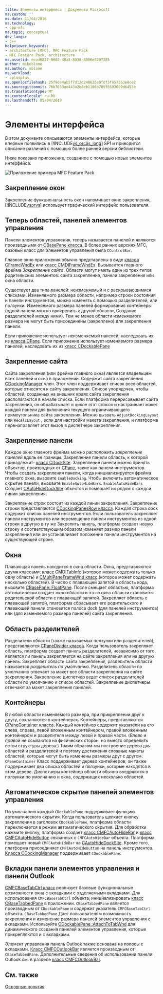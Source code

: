 ```yaml
---
title: Элементы интерфейса | Документы Microsoft
ms.custom: ''
ms.date: 11/04/2016
ms.technology:
- cpp-mfc
ms.topic: conceptual
dev_langs:
- C++
helpviewer_keywords:
- architecture [MFC], MFC Feature Pack
- MFC Feature Pack, architecture
ms.assetid: eead6827-9602-40a3-8038-8986e8207385
author: mikeblome
ms.author: mblome
ms.workload:
- cplusplus
ms.openlocfilehash: 25f9de4ab5f7d12d240625e0fdf5f857563e8ce2
ms.sourcegitcommit: 76b7653ae443a2b8eb1186b789f8503609d6453e
ms.translationtype: MT
ms.contentlocale: ru-RU
ms.lasthandoff: 05/04/2018
---
```

# <a name="interface-elements"></a>Элементы интерфейса
В этом документе описываются элементы интерфейса, которые впервые появились в [!INCLUDE[vs_orcas_long](../atl/reference/includes/vs_orcas_long_md.md)] SP1 и приводится описание различий с помощью более ранней версии библиотеки.  
  
 Ниже показано приложение, созданное с помощью новых элементов интерфейса.  
  
 ![Приложение примера MFC Feature Pack](../mfc/media/mfc_featurepack.png "mfc_featurepack")  
  
## <a name="window-docking"></a>Закрепление окон  
 Закрепление функциональность окон напоминает окно закрепления, [!INCLUDE[vsprvs](../assembler/masm/includes/vsprvs_md.md)] использует графический интерфейс пользователя.  
  
## <a name="control-bars-are-now-panes"></a>Теперь областей, панелей элементов управления  
 Панели элементов управления, теперь называется панелей и являются производными от [CBasePane класса](../mfc/reference/cbasepane-class.md). В более ранних версиях MFC, базовый класс для элементов управления была `CControlBar`.  
  
 Главное окно приложения обычно представлены в виде [класса CFrameWndEx](../mfc/reference/cframewndex-class.md) или [класс CMDIFrameWndEx](../mfc/reference/cmdiframewndex-class.md). Вызывается главного фрейма *Закрепление сайта*. Области могут иметь один из трех типов родительских элементов: сайта закрепления, панели закрепления или окна области.  
  
 Существует два типа панелей: неизменяемый и с раскрывающимися списками. Изменяемого размера области, например строки состояния и панели инструментов, можно изменять с помощью разделителей, или ползунки. Изменяемого размера панелей формирования контейнеры (одной панели можно прикрепить к другой области, Создание разделителей между ними). Тем не менее области изменяемого размера не могут быть присоединены (закреплено) для закрепления панели.  
  
 Если приложение использует неизменяемый панелей, наследовать их из [класса CPane](../mfc/reference/cpane-class.md).  Если приложение использует изменяемого размера панелей, наследовать их из [класс CDockablePane](../mfc/reference/cdockablepane-class.md)  
  
## <a name="dock-site"></a>Закрепление сайта  
 Сайта закрепления (или фрейма главного окна) является владельцем всех панелей и окна в приложении. Содержит сайта закрепления [CDockingManager](../mfc/reference/cdockingmanager-class.md) член. Этот член поддерживает список всех областей, которые относятся к сайту закрепления. Список упорядочен, чтобы областей, созданных на внешних краях сайта закрепления располагаются в начале списка. Если платформа перерисовывает сайта закрепления, он обрабатывает в цикле этот список и настраивает макет каждой панели для включения текущего ограничивающего прямоугольника сайта закрепления. Можно вызвать `AdjustDockingLayout` или `RecalcLayout` , если для настройки макета закрепления, и платформа перенаправляет этот вызов в диспетчере закрепления.  
  
## <a name="dock-bars"></a>Закрепление панели  
 Каждое окно главного фрейма можно расположить *закрепление панелей* вдоль ее границы. Закрепление панели область, к которой принадлежит- [класс CDockSite](../mfc/reference/cdocksite-class.md). Закрепление панели можно принять объектов, производных от [CPane](../mfc/reference/cpane-class.md), такие как панели инструментов. Чтобы создать закрепления панели, когда инициализируется фрейма главного окна, вызовите `EnableDocking`. Чтобы включить автоматическое скрытие панели, вызовите `EnableAutoHideBars`. `EnableAutoHideBars` Создает [CAutoHideDockSite](../mfc/reference/cautohidedocksite-class.md) объектов и помещает их рядом с каждой линии закрепления.  
  
 Закрепление строк состоит из каждой линии закрепления. Закрепление строки представляются [CDockingPanesRow класса](../mfc/reference/cdockingpanesrow-class.md). Каждая строка dock содержит список панелей инструментов. Если пользователь закрепляет панели инструментов или перемещение панели инструментов из одной строки в другую в ту же Закрепить панель, платформа создает новую строку и соответствующим образом изменяет размер панели закрепления или он устанавливает положение панели инструментов на существующей строке.  
  
## <a name="mini-frame-windows"></a>Окна  
 Плавающая панель находится в окна области. Окна, представляются двумя классами: [класс CMDITabInfo](../mfc/reference/cmditabinfo-class.md) (которое может содержать только одну область) и [CMultiPaneFrameWnd класс](../mfc/reference/cmultipaneframewnd-class.md) (которое может содержать несколько областей). В число с плавающей запятой в область кода, вызовите [CBasePane::FloatPane](../mfc/reference/cbasepane-class.md#floatpane). После смещает областью, платформа автоматически создает окно области и этого окна области становится родительской области с плавающей запятой. Закрепляет область с плавающей запятой, платформа сбрасывает его родительского и плавающей панели становится полоса dock (для панелей инструментов) или (для изменяемого размера панелей) сайта закрепления.  
  
## <a name="pane-dividers"></a>Область разделителей  
 Разделители области (также называемых ползунки или разделителей), представляются [CPaneDivider класса](../mfc/reference/cpanedivider-class.md). Когда пользователь закрепляет область, платформа создает панель разделителей, независимо от того, является ли панель закрепляется на сайте закрепления или на другую панель. Закрепляет область сайта закрепления, разделитель области называется *разделитель по умолчанию*. Разделитель области по умолчанию отвечает за макет все области закрепления на сайте закрепления. Закрепление диспетчер ведет список разделителей области по умолчанию и список областей. Закрепление диспетчеры отвечают за макет закрепления панелей.  
  
## <a name="containers"></a>Контейнеры  
 В любой области изменяемого размера, при прикреплении друг к другу, сохраняются в контейнерах. Контейнеры, представляются [CPaneContainer класса](../mfc/reference/cpanecontainer-class.md). Каждый контейнер содержит указатели на его слева, справа, левой вложенным контейнером, правой вложенным контейнером и разделителя между левой и правой части. (*Влево* и *правой* не ссылаются на физических сторон, но вместо определить ветви структуры дерева.) Таким образом мы построение дерева для областей и разделителей и поэтому достижения сложные макеты областей, которые могут быть изменены размеры друг с другом. `CPaneContainer` Класс поддерживает дерево контейнеров; он также поддерживает два списка областей и ползунки, которые находятся в этом дереве. Диспетчеры контейнер области обычно внедряются в ползунки по умолчанию и окна, содержащих несколько областей.  
  
## <a name="auto-hide-control-bars"></a>Автоматическое скрытие панелей элементов управления  
 По умолчанию каждый `CDockablePane` поддерживает функцию автоматического скрытия. Когда пользователь щелкает кнопку закрепления в заголовок `CDockablePane`, платформа области переключается в режим автоматического скрытия. Для обработки нажмите кнопку, платформа создает [класс CMFCAutoHideBar](../mfc/reference/cmfcautohidebar-class.md) и [класс CMFCAutoHideButton](../mfc/reference/cmfcautohidebutton-class.md) связанных с `CMFCAutoHideBar` объекта. Платформа помещает новый `CMFCAutoHideBar` на [CAutoHideDockSite](../mfc/reference/cautohidedocksite-class.md). Кроме того, платформа присоединяет `CMFCAutoHideButton` на панель инструментов. [Класса CDockingManager](../mfc/reference/cdockingmanager-class.md) поддерживает `CDockablePane`.  
  
## <a name="tabbed-control-bars-and-outlook-bars"></a>Вкладки панели элементов управления и панели Outlook  
 [CMFCBaseTabCtrl класс](../mfc/reference/cmfcbasetabctrl-class.md) реализует базовые функциональные возможности окна с вкладками с отделяемыми вкладками. Для использования `CMFCBaseTabCtrl` объекта, инициализировать [класс CBaseTabbedPane](../mfc/reference/cbasetabbedpane-class.md) в приложении. `CBaseTabbedPane` является производным от `CDockablePane` и содержит указатель `CMFCBaseTabCtrl` объекта. `CBaseTabbedPane` Дает пользователям возможность закрепления и изменение размера панелей элементов управления с вкладками. Используйте [CDockablePane::AttachToTabWnd](../mfc/reference/cdockablepane-class.md#attachtotabwnd) для динамического создания панелей элементов управления, которые прикрепляются и с вкладками.  
  
 Элемент управления панель Outlook также основана на полосы с вкладками. [Класс CMFCOutlookBar](../mfc/reference/cmfcoutlookbar-class.md) является производным от `CBaseTabbedPane`. Дополнительные сведения об использовании панели Outlook см. в разделе [класс CMFCOutlookBar](../mfc/reference/cmfcoutlookbar-class.md).  
  
## <a name="see-also"></a>См. также  
 [Основные понятия](../mfc/mfc-concepts.md)


